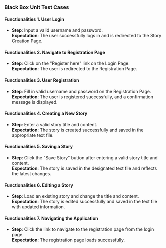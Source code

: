 ### Black Box Unit Test Cases  

#### Functionalities 1. User Login  
- **Step**: Input a valid username and password.  
  **Expectation**: The user successfully logs in and is redirected to the Story Creation Page.  


#### Functionalities 2. Navigate to Registration Page
- **Step**: Click on the "Register here" link on the Login Page.  
  **Expectation**: The user is redirected to the Registration Page.  


#### Functionalities 3. User Registration
- **Step**: Fill in valid username and password on the Registration Page.  
  **Expectation**: The user is registered successfully, and a confirmation message is displayed.   


#### Functionalities 4. Creating a New Story  
- **Step**: Enter a valid story title and content.  
  **Expectation**: The story is created successfully and saved in the appropriate text file.  


#### Functionalities 5. Saving a Story  
- **Step**: Click the "Save Story" button after entering a valid story title and content.  
  **Expectation**: The story is saved in the designated text file and reflects the latest changes.  


#### Functionalities 6. Editing a Story  
- **Step**: Load an existing story and change the title and content.  
  **Expectation**: The story is edited successfully and saved in the text file with updated information.  


#### Functionalities 7. Navigating the Application  
- **Step**: Click the link to navigate to the registration page from the login page.  
  **Expectation**: The registration page loads successfully.  
